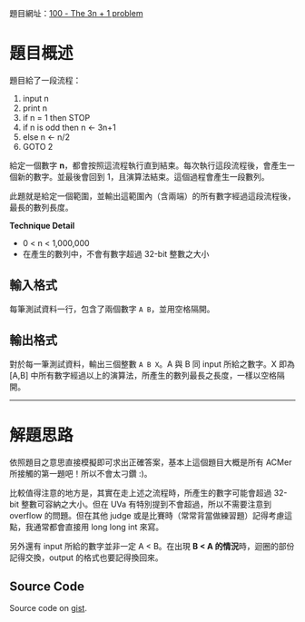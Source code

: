 <!--
[date]: 2011-04-11
[title]: [UVa] 100 - The 3n + 1 problem
[name]: uva-100-the-3n-plus-1-problem
[tag]: programming | 程式編寫, UVa, simulation | 模擬
-->

題目網址：[100 - The 3n + 1 problem][1]

題目概述
========

題目給了一段流程：

1. input n
2. print n
3. if n = 1 then STOP
4. if n is odd then n ← 3n+1
5. else n ← n/2
6. GOTO 2

給定一個數字 **n**，都會按照這流程執行直到結束。每次執行這段流程後，會產生一個新的數字。並最後會回到 1，且演算法結束。這個過程會產生一段數列。

此題就是給定一個範圍，並輸出這範圍內（含兩端）的所有數字經過這段流程後，最長的數列長度。

**Technique Detail**

- 0 < n < 1,000,000
- 在產生的數列中，不會有數字超過 32-bit 整數之大小

輸入格式
--------

每筆測試資料一行，包含了兩個數字 `A B`，並用空格隔開。

輸出格式
--------

對於每一筆測試資料，輸出三個整數 `A B X`。A 與 B 同 input 所給之數字。X 即為 [A,B] 中所有數字經過以上的演算法，所產生的數列最長之長度，一樣以空格隔開。

---

解題思路
========

依照題目之意思直接模擬即可求出正確答案，基本上這個題目大概是所有 ACMer 所接觸的第一題吧！所以不會太刁鑽 :)。

比較值得注意的地方是，其實在走上述之流程時，所產生的數字可能會超過 32-bit 整數可容納之大小。但在 UVa 有特別提到不會超過，所以不需要注意到 overflow 的問題。但在其他 judge 或是比賽時（常常背當做練習題）記得考慮這點，我通常都會直接用 long long int 來寫。

另外還有 input 所給的數字並非一定 A < B。在出現 **B < A 的情況**時，迴圈的部份記得交換，output 的格式也要記得換回來。

Source Code
-----------

<script src="https://gist.github.com/KuoE0/1595194.js"></script>

Source code on [gist][gist].

[1]: http://uva.onlinejudge.org/index.php?option=com_onlinejudge&Itemid=8&category=3&page=show_problem&problem=36 "100 - The 3n + 1 problem"
[gist]: https://gist.github.com/KuoE0/1595194